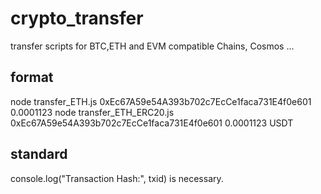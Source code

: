 # crypto_transfer
transfer scripts for BTC,ETH and EVM compatible Chains, Cosmos ...

## format
node transfer_ETH.js 0xEc67A59e54A393b702c7EcCe1faca731E4f0e601 0.0001123
node transfer_ETH_ERC20.js 0xEc67A59e54A393b702c7EcCe1faca731E4f0e601 0.0001123 USDT

## standard
console.log("Transaction Hash:", txid) is necessary.